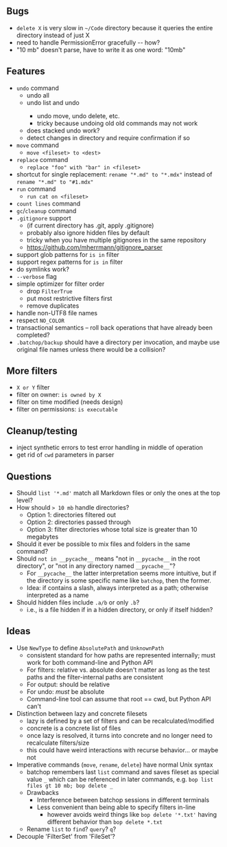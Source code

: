 ## Bugs

- `delete X` is very slow in `~/Code` directory because it queries the entire directory instead of
  just X
- need to handle PermissionError gracefully -- how?
- "10 mb" doesn't parse, have to write it as one word: "10mb"

## Features

- `undo` command
    - undo all
    - undo list and undo <n>
        - undo move, undo delete, etc.
        - tricky because undoing old old commands may not work
    - does stacked undo work?
    - detect changes in directory and require confirmation if so
- `move` command
    - `move <fileset> to <dest>`
- `replace` command
    - `replace "foo" with "bar" in <fileset>`
- shortcut for single replacement: `rename "*.md" to "*.mdx"` instead of `rename "*.md" to "#1.mdx"`
- `run` command
    - `run cat on <fileset>`
- `count lines` command
- `gc`/`cleanup` command
- `.gitignore` support
    - (if current directory has .git, apply .gitignore)
    - probably also ignore hidden files by default
    - tricky when you have multiple gitignores in the same repository
    - <https://github.com/mherrmann/gitignore_parser>
- support glob patterns for `is in` filter
- support regex patterns for `is in` filter
- do symlinks work?
- `--verbose` flag
- simple optimizer for filter order
    - drop `FilterTrue`
    - put most restrictive filters first
    - remove duplicates
- handle non-UTF8 file names
- respect `NO_COLOR`
- transactional semantics – roll back operations that have already been completed?
- `.batchop/backup` should have a directory per invocation, and maybe use original file names unless there would be a
  collision?

## More filters

- `X or Y` filter
- filter on owner: `is owned by X`
- filter on time modified (needs design)
- filter on permissions: `is executable`

## Cleanup/testing

- inject synthetic errors to test error handling in middle of operation
- get rid of `cwd` parameters in parser

## Questions

- Should `list '*.md'` match all Markdown files or only the ones at the top level?
- How should `> 10 mb` handle directories?
    - Option 1: directories filtered out
    - Option 2: directories passed through
    - Option 3: filter directories whose total size is greater than 10 megabytes
- Should it ever be possible to mix files and folders in the same command?
- Should `not in __pycache__` means "not in `__pycache__` in the root directory", or
  "not in any directory named `__pycache__`"?
    - For `__pycache__` the latter interpretation seems more intuitive, but if the directory is
      some specific name like `batchop`, then the former.
    - Idea: if contains a slash, always interpreted as a path; otherwise interpreted as a name
- Should hidden files include `.a/b` or only `.b`?
    - i.e., is a file hidden if in a hidden directory, or only if itself hidden?

## Ideas

- Use `NewType` to define `AbsolutePath` and `UnknownPath`
    - consistent standard for how paths are represented internally; must work for both command-line and Python API
    - For filters: relative vs. absolute doesn't matter as long as the test paths and the filter-internal paths are
      consistent
    - For output: should be relative
    - For undo: *must* be absolute
    - Command-line tool can assume that root == cwd, but Python API can't
- Distinction between lazy and concrete filesets
    - lazy is defined by a set of filters and can be recalculated/modified
    - concrete is a concrete list of files
    - once lazy is resolved, it turns into concrete and no longer need to recalculate filters/size
    - this could have weird interactions with recurse behavior... or maybe not
- Imperative commands (`move`, `rename`, `delete`) have normal Unix syntax
    - batchop remembers last `list` command and saves fileset as special value `_` which can be referenced in later
      commands, e.g. `bop list files gt 10 mb; bop delete _`
    - Drawbacks
        - Interference between batchop sessions in different terminals
        - Less convenient than being able to specify filters in-line
            - however avoids weird things like `bop delete '*.txt'` having different behavior than `bop delete *.txt`
    - Rename `list` to `find`? `query`? `q`?
- Decouple 'FilterSet' from 'FileSet'?
